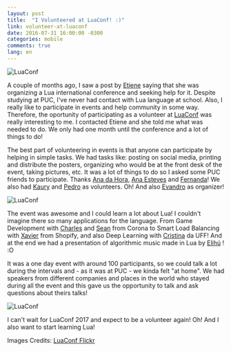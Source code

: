 ```yaml
---
layout: post
title:  "I Volunteered at LuaConf! :)"
link: volunteer-at-luaconf
date: 2016-07-31 16:00:00 -0300
categories: mobile
comments: true
lang: en
---
```


![LuaConf](https://dl.dropboxusercontent.com/u/11831892/BlogStuff/lua-conf-1.jpg)


A couple of months ago, I saw a post by [Etiene](https://twitter.com/etiene_d) saying that she was organizing a Lua international conference and seeking help for it. Despite studying at PUC, I've never had contact with Lua language at school. Also, I really like to participate in events and help community in some way. Therefore, the oportunity of participating as a volunteer at [LuaConf](http://www.luaconf.com) was really interesting to me. I contacted Etiene and she told me what was needed to do. We only had one month until the conference and a lot of things to do!

The best part of volunteering in events is that anyone can participate by helping in simple tasks. We had tasks like: posting on social media, printing and distribute the posters, organizing who would be at the front desk of the event, taking pictures, etc. It was a lot of things to do so I asked some PUC friends to participate. Thanks [Ana da Hora](), [Ana Esteves](https://twitter.com/cyberhippi3) and [Fernanda](https://twitter.com/fefeacastro)! We also had [Kaury](https://twitter.com/KauryM) and [Pedro]() as volunteers. Oh! And also [Evandro](https://twitter.com/evandrolg) as organizer!

![LuaConf](https://dl.dropboxusercontent.com/u/11831892/BlogStuff/lua-conf-4.jpg)


The event was awesome and I could learn a lot about Lua! I couldn't imagine there so many applications for the language. From Game Development with [Charles](http://twitter.com/CharlesMcKeever) and [Sean]() from Corona to Smart Load Balancing with [Xavier](https://www.twitter.com/xldenis) from Shopify, and also Deep Learning with [Cristina](http://www2.ic.uff.br/~crisnv/) da UFF! And at the end we had a presentation of algorithmic music made in Lua by [Elihú](https://www.twitter.com/mr_auk) ! :O


It was a one day event with around 100 participants, so we could talk a lot during the intervals and - as it was at PUC - we kinda felt "at home". We had speakers from different companies and places in the world who stayed during all the event and this gave us the opportunity to talk and ask questions about theirs talks!



![LuaConf](https://dl.dropboxusercontent.com/u/11831892/BlogStuff/lua-conf-3.jpg)


I can't wait for LuaConf 2017 and expect to be a volunteer again!
Oh! And I also want to start learning Lua!


Images Credits: [LuaConf Flickr](https://www.flickr.com/photos/142579272@N02/sets/72157670902242552/)
